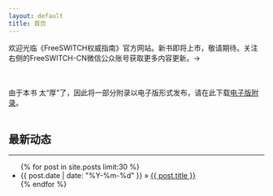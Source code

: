 ```yaml
---
layout: default
title: 首页
---
```


欢迎光临《FreeSWITCH权威指南》官方网站。新书即将上市，敬请期待。关注右侧的FreeSWITCH-CN微信公众账号获取更多内容更新。&rarr;

<br>
<br>
由于本书 太“厚”了，因此将一部分附录以电子版形式发布，请在此下载<a href="/download/FSDG-Appendix.pdf" target="_blank" onclick="ga('send', 'event', 'PDF', 'download', this.href);">电子版附录</a>。
<br>
<br>

## 最新动态
<hr>

<ul class="posts">
  {% for post in site.posts limit:30 %}
    <li><span>{{ post.date | date: "%Y-%m-%d" }}</span> &raquo; <a href="{{ post.url }}">{{ post.title }}</a></li>
  {% endfor %}

</ul>

<br><br>
